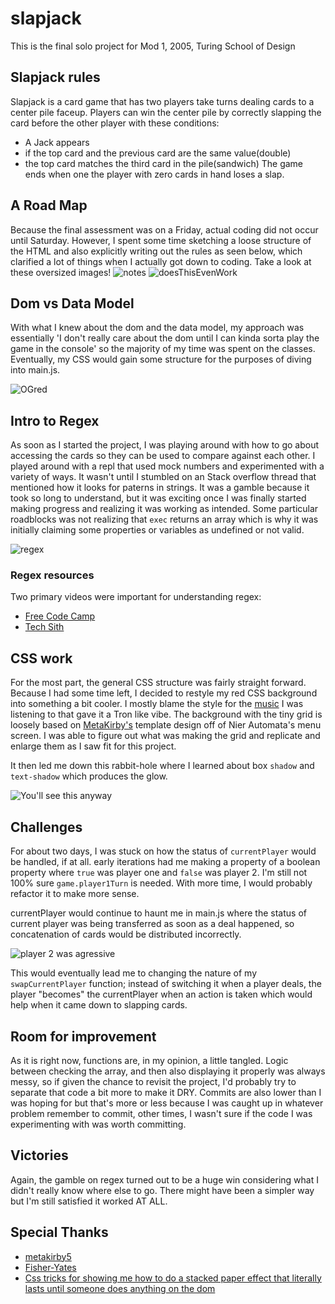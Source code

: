 # slapjack
This is the final solo project for Mod 1, 2005, Turing School of Design

## Slapjack rules
Slapjack is a card game that has two players take turns dealing cards to a center pile faceup. Players can win the center pile by correctly slapping the card before the other player with these conditions:
- A Jack appears
- if the top card and the previous card are the same value(double)
- the top card matches the third card in the pile(sandwich)
The game ends when one the player with zero cards in hand loses a slap.

## A Road Map
Because the final assessment was on a Friday, actual coding did not occur until Saturday. However, I spent some time sketching a loose structure of the HTML and also explicitly writing out the rules as seen below, which clarified a lot of things when I actually got down to coding. Take a look at these oversized images!
![notes](./assets/notes.jpg)
![doesThisEvenWork](./assets/sketch.jpg)

## Dom vs Data Model
With what I knew about the dom and the data model, my approach was essentially 'I don't really care about the dom until I can kinda sorta play the game in the console' so the majority of my time was spent on the classes. Eventually, my CSS would gain some structure for the purposes of diving into main.js.

![OGred](./assets/og-red.png)

## Intro to Regex
As soon as I started the project, I was playing around with how to go about accessing the cards so they can be used to compare against each other. I played around with a repl that used mock numbers and experimented with a variety of ways. It wasn't until I stumbled on an Stack overflow thread that mentioned how it looks for paterns in strings. It was a gamble because it took so long to understand, but it was exciting once I was finally started making progress and realizing it was working as intended. Some particular roadblocks was not realizing that `exec` returns an array which is why it was initially claiming some properties or variables as undefined or not valid.

![regex](./assets/regex-testing.png)


### Regex resources
Two primary videos were important for understanding regex:
- [Free Code Camp](https://www.youtube.com/watch?v=909NfO1St0A&t=197s)
- [Tech Sith](https://www.youtube.com/watch?v=rPNGB0ZLvdw&t=1s)

## CSS work
For the most part, the general CSS structure was fairly straight forward. Because I had some time left, I decided to restyle my red CSS background into something a bit cooler. I mostly blame the style for the [music](https://www.youtube.com/watch?v=9D2K2wvhinE) I was listening to that gave it a Tron like vibe. The background with the tiny grid is loosely based on [MetaKirby's](https://metakirby5.github.io/yorha/) template design off of Nier Automata's menu screen. I was able to figure out what was making the grid and replicate and enlarge them as I saw fit for this project.

It then led me down this rabbit-hole where I learned about box `shadow` and `text-shadow` which produces the glow.

![You'll see this anyway](./assets/final.png)

## Challenges
For about two days, I was stuck on how the status of `currentPlayer` would be handled, if at all. early iterations had me making a property of a boolean property where `true` was player one and `false` was player 2. I'm still not 100% sure `game.player1Turn` is needed. With more time, I would probably refactor it to make more sense.

currentPlayer would continue to haunt me in main.js where the status of current player was being transferred as soon as a deal happened, so concatenation of cards would be distributed incorrectly. 

![player 2 was agressive](./assets/captain.jpg)

This would eventually lead me to changing the nature of my `swapCurrentPlayer` function; instead of switching it when a player deals, the player "becomes" the currentPlayer when an action is taken which would help when it came down to slapping cards.

## Room for improvement
As it is right now, functions are, in my opinion, a little tangled. Logic between checking the array, and then also displaying it properly was always messy, so if given the chance to revisit the project, I'd probably try to separate that code a bit more to make it DRY. Commits are also lower than I was hoping for but that's more or less because I was caught up in whatever problem remember to commit, other times, I wasn't sure if the code I was experimenting with was worth committing.

## Victories
Again, the gamble on regex turned out to be a huge win considering what I didn't really know where else to go. There might have been a simpler way but I'm still satisfied it worked AT ALL.

## Special Thanks
- [metakirby5](https://github.com/metakirby5/yorha)
- [Fisher-Yates](https://en.wikipedia.org/wiki/Fisher%E2%80%93Yates_shuffle)
- [Css tricks for showing me how to do a stacked paper effect that literally lasts until someone does anything on the dom](https://css-tricks.com/snippets/css/stack-of-paper/)
